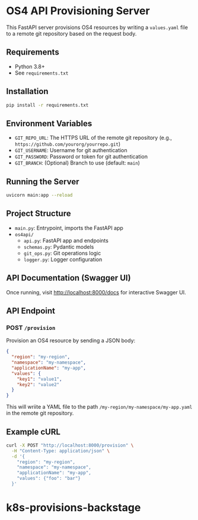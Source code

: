# OS4 API Provisioning Server

This FastAPI server provisions OS4 resources by writing a `values.yaml` file to a remote git repository based on the request body.

## Requirements
- Python 3.8+
- See `requirements.txt`

## Installation

```bash
pip install -r requirements.txt
```

## Environment Variables
- `GIT_REPO_URL`: The HTTPS URL of the remote git repository (e.g., `https://github.com/yourorg/yourrepo.git`)
- `GIT_USERNAME`: Username for git authentication
- `GIT_PASSWORD`: Password or token for git authentication
- `GIT_BRANCH`: (Optional) Branch to use (default: `main`)

## Running the Server

```bash
uvicorn main:app --reload
```

## Project Structure

- `main.py`: Entrypoint, imports the FastAPI app
- `os4api/`
  - `api.py`: FastAPI app and endpoints
  - `schemas.py`: Pydantic models
  - `git_ops.py`: Git operations logic
  - `logger.py`: Logger configuration

## API Documentation (Swagger UI)

Once running, visit [http://localhost:8000/docs](http://localhost:8000/docs) for interactive Swagger UI.

## API Endpoint

### POST `/provision`

Provision an OS4 resource by sending a JSON body:

```json
{
  "region": "my-region",
  "namespace": "my-namespace",
  "applicationName": "my-app",
  "values": {
    "key1": "value1",
    "key2": "value2"
  }
}
```

This will wriite a YAML file to the path `/my-region/my-namespace/my-app.yaml` in the remote git repository.


## Example cURL

```bash
curl -X POST "http://localhost:8000/provision" \
  -H "Content-Type: application/json" \
  -d '{
    "region": "my-region",
    "namespace": "my-namespace",
    "applicationName": "my-app",
    "values": {"foo": "bar"}
  }'
``` 
# k8s-provisions-backstage
